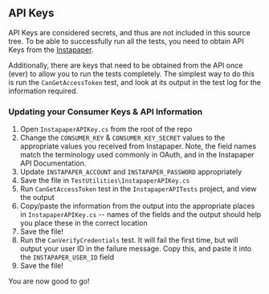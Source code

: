 ## API Keys
API Keys are considered secrets, and thus are not included in this source tree.
To be able to successfully run all the tests, you need to obtain API Keys from
the [Instapaper](https://www.instapaper.com/main/request_oauth_consumer_token).

Additionally, there are keys that need to be obtained from the API once (ever)
to allow you to run the tests completely. The simplest way to do this is run the
`CanGetAccessToken` test, and look at its output in the test log for the
information required.

### Updating your Consumer Keys & API Information
1. Open `InstapaperAPIKey.cs` from the root of the repo
2. Change the `CONSUMER_KEY` & `CONSUMER_KEY_SECRET` values to the appropriate
   values you received from Instapaper. Note, the field names match the
   terminology used commonly in OAuth, and in the Instapaper API Documentation.
3. Update `INSTAPAPER_ACCOUNT` and `INSTAPAPER_PASSWORD` appropriately
4. Save the file in `TestUtilities\InstapaperAPIKey.cs`
5. Run `CanGetAccessToken` test in the `InstapaperAPITests` project, and view the output
6. Copy/paste the information from the output into the appropriate places in
   `InstapaperAPIKey.cs` -- names of the fields and the output should help you
   place these in the correct location
7. Save the file!
8. Run the `CanVerifyCredentials` test. It will fail the first time, but will
   output your user ID in the failure message. Copy this, and paste it into the
   `INSTAPAPER_USER_ID` field
9. Save the file!

You are now good to go!